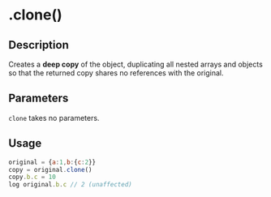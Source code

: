 # .clone()

## Description

Creates a **deep copy** of the object, duplicating all nested arrays and objects so that the returned copy shares no references with the original.

## Parameters

`clone` takes no parameters.

## Usage

```javascript
original = {a:1,b:{c:2}}
copy = original.clone()
copy.b.c = 10
log original.b.c // 2 (unaffected)
```
